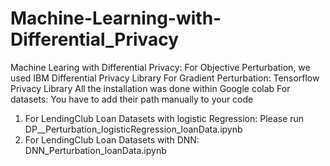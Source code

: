 # Machine-Learning-with-Differential_Privacy
Machine Learing with Differential Privacy: For Objective Perturbation, we used IBM Differential Privacy Library
For Gradient Perturbation: Tensorflow Privacy Library
All the installation was done within Google colab
For datasets: You have to add their path manually to your code

1. For LendingClub Loan Datasets with logistic Regression: Please run DP__Perturbation_logisticRegression_loanData.ipynb
2. For LendingClub Loan Datasets with DNN: DNN_Perturbation_loanData.ipynb
